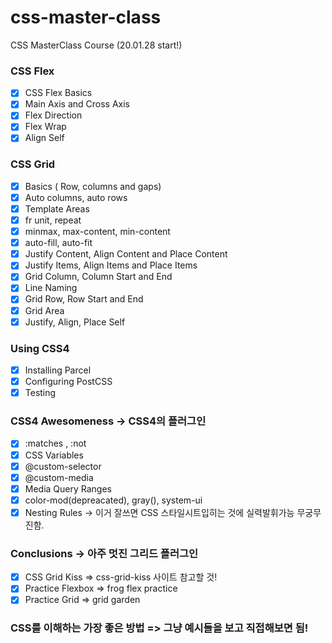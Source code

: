 # css-master-class

CSS MasterClass Course (20.01.28 start!)

### CSS Flex

- [x] CSS Flex Basics
- [x] Main Axis and Cross Axis
- [x] Flex Direction
- [x] Flex Wrap
- [x] Align Self

### CSS Grid

- [x] Basics ( Row, columns and gaps)
- [x] Auto columns, auto rows
- [x] Template Areas
- [x] fr unit, repeat
- [x] minmax, max-content, min-content
- [x] auto-fill, auto-fit
- [x] Justify Content, Align Content and Place Content
- [x] Justify Items, Align Items and Place Items
- [x] Grid Column, Column Start and End
- [x] Line Naming
- [x] Grid Row, Row Start and End
- [x] Grid Area
- [x] Justify, Align, Place Self

### Using CSS4

- [x] Installing Parcel
- [x] Configuring PostCSS
- [x] Testing

### CSS4 Awesomeness -> CSS4의 플러그인

- [x] :matches , :not
- [x] CSS Variables
- [x] @custom-selector
- [x] @custom-media
- [x] Media Query Ranges
- [x] color-mod(depreacated), gray(), system-ui
- [x] Nesting Rules -> 이거 잘쓰면 CSS 스타일시트입히는 것에 실력발휘가능 무궁무진함.

### Conclusions -> 아주 멋진 그리드 플러그인

- [x] CSS Grid Kiss => css-grid-kiss 사이트 참고할 것!
- [x] Practice Flexbox => frog flex practice
- [x] Practice Grid => grid garden

### CSS를 이해하는 가장 좋은 방법 => 그냥 예시들을 보고 직접해보면 됨!
